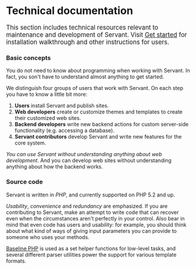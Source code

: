 
# Technical documentation

<big>This section includes technical resources relevant to maintenance and development of Servant. Visit [Get started](/get-started) for installation walkthrough and other instructions for users.</big>



### Basic concepts

You do not need to know about programming when working with Servant. In fact, you son't have to understand almost anything to get started.

We distinguish four groups of users that work with Servant. On each step you have to know a little bit more:

1. **Users** install Servant and publish sites.
2. **Web developers** create or customize themes and templates to create their customized web sites.
3. **Backend developers** write new backend actions for custom server-side functionality (e.g. accessing a database).
4. **Servant contributors** develop Servant and write new features for the core system.

*You can use Servant without understanding anything about web development*. And you can develop web sites without understanding anything about how the backend works.



### Source code

Servant is written in *PHP*, and currently supported on PHP 5.2 and up.

*Usability*, *convenience* and *redundancy* are emphasized. If you are contributing to Servant, make an attempt to write code that can recover even when the circumstances aren't perfectly in your control. Also bear in mind that even code has users and usability: for example, you should think about what kind of ways of giving input parameters you can provide to someone who uses your methods.

[Baseline PHP](http://eiskis.net/baseline-php/) is used as a set helper functions for low-level tasks, and several different parser utilities power the support for various template formats.

